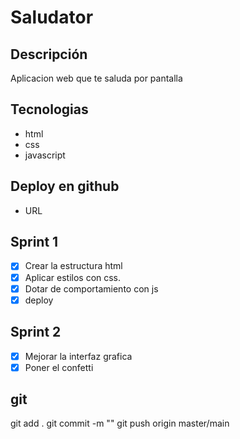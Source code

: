 # Saludator

## Descripción 
Aplicacion web que te saluda por pantalla

## Tecnologias
- html
- css
- javascript

## Deploy en github
- URL

<!-- Con las X se pone como marcado el primer proyecto -->
## Sprint 1
- [x] Crear la estructura html
- [x] Aplicar estilos con css.
- [x] Dotar de comportamiento con js
- [x] deploy
  
## Sprint 2
- [x] Mejorar la interfaz grafica
- [x] Poner el confetti

## git
git add .
git commit -m ""
git push origin master/main
  

